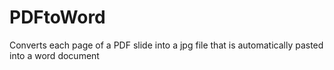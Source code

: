 # PDFtoWord
Converts each page of a PDF slide into a jpg file that is automatically pasted into a word document 
